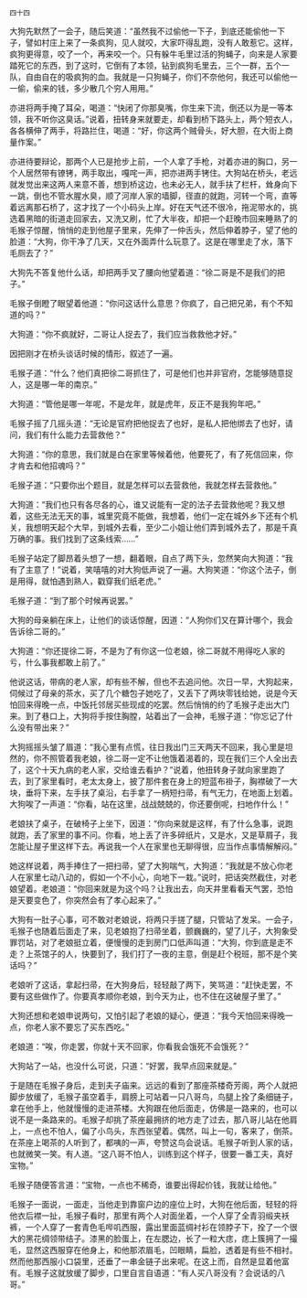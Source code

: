     四十四 

   大狗先默然了一会子，随后笑道：“虽然我不过偷他一下子，到底还能偷他一下子，譬如村庄上来了一条疯狗，见人就咬，大家吓得乱跑，没有人敢惹它。这样，疯狗更得意，咬了一个，再来咬一个。只有躲牛毛里过活的狗蝇子，向来是人家要踏死它的东西，到了这时，它倒有了本领，钻到疯狗毛里去，三个一群，五个一队，自由自在的吸疯狗的血。我就是一只狗蝇子，你们不奈他何，我还可以偷他一一偷，偷来的钱，多少散几个穷人用用。”

   亦进将两手掩了耳朵，喝道：“快闭了你那臭嘴，你生来下流，倒还以为是一等本领，我不听你这臭话。”说着，扭转身来就要走，却看到桥下路头上，两个短衣人，各各横伸了两手，将路拦住，喝道：“好，你这两个贼骨头，好大胆，在大街上商量作案。”

   亦进待要辩论，那两个人已是抢步上前，一个人拿了手枪，对着亦进的胸口，另一个人居然带有镣铐，两手取出，嘎咤一声，把亦进两手铐住。大狗站在桥头，老远就发觉出来这两人来意不善，想到桥这边，也未必无人，就手扶了栏杆，耸身向下一跳，倒也不管水腥水臭，顺了河岸人家的墙脚，径直的就跑，河转一个弯，直等着远离那石桥了，这才找了一个小码头上岸。好在天气还不很冷，拖泥带水的，挑选着黑暗的街道走回家去，又洗又刷，忙了大半夜，却把一个赶晚市回来睡熟了的毛猴子惊醒，悄悄的走到他屋子里来，先伸了一仲舌头，然后伸着脖子，望了他的脸道：“大狗，你干净了几天，又在外面弄什么玩意了。这是在哪里走了水，落下毛厕去了？”

   大狗先不答复他什么话，却把两手叉了腰向他望着道：“徐二哥是不是我们的把子。”

   毛猴子倒瞪了眼望着他道：“你问这话什么意思？你疯了，自己把兄弟，有个不知道的吗？”

   大狗道：“你不疯就好，二哥让人捉去了，我们应当救救他才好。”

   因把刚才在桥头谈话时候的情形，叙述了一遍。

   毛猴子道：“什么？他们真把徐二哥抓住了，可是他们也并非官府，怎能够随意捉人，这是哪一年的南京。”

   大狗道：“管他是哪一年呢，不是龙年，就是虎年，反正不是我狗年吧。”

   毛猴子摇了几摇头道：“无论是官府把他捉去了也好，是私人把他绑去了也好，请问，我们有什么能力去营救他？”

   大狗道：“你的意思，我们就是白在家里等候着他，他要死了，有了死信回来，你才肯去和他招魂吗？”

   毛猴子道：“只要你出个题目，就是怎样可以去营救他，我就怎样去营救他。”

   大狗道：“我们也只有各尽各的心，谁又说能有一定的法子去营救他呢？我又想着，这些无法无天的事，城里究竟不能做，我想着，他们一定在城外乡下还有个机关，我想明天起个大早，到城外去看，至少二小姐让他们弄到城外去了，那是千真万确的事。我们找到了这条线索……”

   毛猴子站定了脚昂着头想了一想，翻着眼，自点了两下头，忽然笑向大狗道：“我有了主意了！”说着，笑嘻嘻的对大狗低声说了一遍。大狗笑道：“你这个法子，倒是用得，就怕遇到熟人，戳穿我们纸老虎。”

   毛猴子道：“到了那个时候再说罢。”

   大狗的母亲躺在床上，让他们的谈话惊醒，因道：“人狗你们又在算计哪个，我会告诉徐二哥的。”

   大狗道：“你还提徐二哥，不是为了有你这一位老娘，徐二哥就不用得吃人家的亏，什么事我都敢上前了。”

   他说这话，带病的老人家，却有些不解，但也不去追问他。次日一早，大狗起来，伺候过了母亲的茶水，买了几个糖包子她吃了，又丢下了两块零钱给她，说是今天怕回来得晚一点，中饭托邻居买些现成的吃罢。然后悄悄的约了毛猴子走出大门来。到了巷口上，大狗将手按住胸膛，站着出了一会神，毛猴子道：“你忘记了什么没有带出来？”

   大狗摇摇头皱了眉道：“我心里有点慌，往日我出门三天两天不回来，我心里是坦然的，你不照管着我老娘，徐二哥一定不让他饿着渴着的，现在我们三个人全出去了，这个十天九病的老人家，交给谁去看护？”说着，他扭转身子就向家里跑了去，到了家里看时，老太太身上，披了那件套在身上的短蓝布褂子，胸襟破了一大块，垂将下来，左手扶了桌沿，右手拿了一柄短扫帚，有气无力，在地面上划着。大狗唉了一声道：“你看，站在这里，战战兢兢的，你还要倒呢，扫地作什么！”

   老娘扶了桌子，在破椅子上坐下，因道：“你向来就是这样，有了什么急事，说跑就跑，丢了家里的事不问。你看，地上丢了许多碎纸片，又是水，又是草屑子，我怎能让屋子里这样下去。再说我一个人在家里也无聊得很，应当作点事情解解闷。”

   她这样说着，两手捧住了一把扫帚，望了大狗喘气，大狗道：“我就是不放心你老人在家里七动八动的，假如一个不小心，向地下一栽。”说时，把话突然截住，对老娘望着。老娘道：“你回来就是为这个吗？让我出去，向天井里看看天气罢，恐怕是天要变色了，你突然会有了孝心起来了。”

   大狗有一肚子心事，可不敢对老娘说，将两只手搓了腿，只管站了发呆。一会子，毛猴子也随着后面走了来，见老娘抱了扫帚坐着，颤巍巍的，望了儿子，大狗象受罪罚站，对了老娘挺立着，便慢慢的走到房门口低声叫道：“大狗，你到底是走不走？上茶馆子的人，快要到了，我们打了一夜的主意，倒是赶个税班，那不是个笑话吗？”

   老娘听了这话，拿起扫帚，在大狗身后，轻轻敲了两下，笑骂道：“赶快走罢，不要有这些做作了。你要真孝顺你老娘，到今天为止，也不住在这破屋子里了。”

   大狗还想和老娘申说两句，又怕引起了老娘的疑心，便道：“我今天怕回来得晚一点，你老人家不要忘了买东西吃。”

   老娘道：“唉，你走罢，你就十天不回家，你看我会饿死不会饿死？”

   大狗站了一站，也没什么可说，只道：“好罢，我早点回来就是。”

   于是随在毛猴子身后，走到夫子庙来。远远的看到了那座茶楼奇芳阁，两个人就把脚步放缓了，毛猴子虽空着手，肩膀上可站着一只八哥鸟，鸟腿上拴了条细链子，拿在他手上，他就慢慢的走进茶楼。大狗跟在他后面走，仿佛是一路来的，也可以说不是一条路来的。毛猴子却挑了茶座最拥挤的地方走了过去，那八哥儿站在他肩上，一点也不怕人，偏了小鸟头，东西张望着。偶然，叫上一句，客来了，倒茶。在茶座上喝茶的人听到了，都咦的一声，夸赞这鸟会说话。毛猴子听到人家的话，也就微笑一笑。有人道。“这八哥不怕人，训练到这个样子，很要一番工夫，真好宝物。”

   毛猴子随便答言道：“宝物，一点也不稀奇，谁要出得起价钱，我就让给他。”

   毛猴子一面说，一面走，当他走到靠窗户边的座位上时，大狗在他后面，轻轻的将他衣后襟一扯，毛猴子看时，那里有两个人对面坐着，一个人穿了全青羽缎夹袄裤，一个人穿了一套青色毛哔叽西服，露出里面蓝绸衬衫在领脖子下，拴了一个很大的黑花绸领带结子。漆黑的脸蛋上，在左腮边，长了一粒大痣，痣上簇拥了一撮毛，显然这西服穿在他身上，和他那浓眉毛，凹眼睛，扁脸，透着是有些不相衬。然而他那西服小口袋里，还垂了一串金链子出来呢。在这上而，自然是显着他富有。毛猴子这就放缓了脚步，口里自言自语道：“有人买八哥没有？会说话的八哥。”

